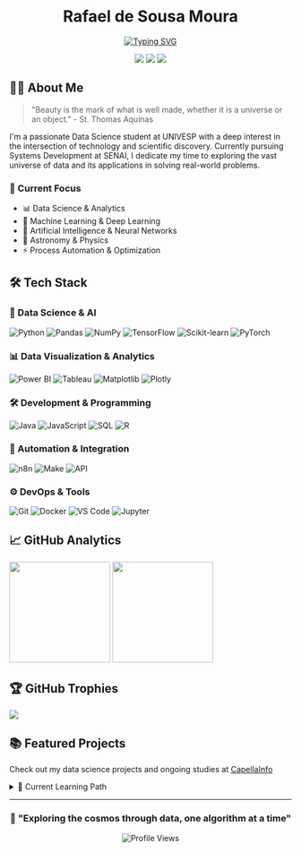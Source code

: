 <div align="center">

# Rafael de Sousa Moura

[![Typing SVG](https://readme-typing-svg.demolab.com?font=JetBrains+Mono&size=22&pause=1000&color=00BFBF&center=true&vCenter=true&random=false&width=600&lines=Data+Science+%26+Systems+Development+Student;AI+%26+Machine+Learning+Enthusiast;Astronomy+and+Physics+Passionate;Building+the+Future+with+Data)](https://git.io/typing-svg)

[<img src="https://img.shields.io/badge/LinkedIn-%230077B5.svg?style=for-the-badge&logo=linkedin&logoColor=white" />](https://www.linkedin.com/in/rafael-m-8971691b8/)
[<img src="https://img.shields.io/badge/Kaggle-%2320BEFF.svg?style=for-the-badge&logo=Kaggle&logoColor=white" />](https://www.kaggle.com/rafaeldesousamoura)
[<img src="https://img.shields.io/badge/LeetCode-%23FFA116.svg?style=for-the-badge&logo=LeetCode&logoColor=white" />](https://leetcode.com/rafaelmoura23/)

</div>

## 👨‍🚀 About Me

> "Beauty is the mark of what is well made, whether it is a universe or an object." - St. Thomas Aquinas

I'm a passionate Data Science student at UNIVESP with a deep interest in the intersection of technology and scientific discovery. Currently pursuing Systems Development at SENAI, I dedicate my time to exploring the vast universe of data and its applications in solving real-world problems.

### 🎯 Current Focus

- 📊 Data Science & Analytics
- 🤖 Machine Learning & Deep Learning
- 🧠 Artificial Intelligence & Neural Networks
- 🔭 Astronomy & Physics
- ⚡ Process Automation & Optimization

## 🛠 Tech Stack

<div>

### 🔮 Data Science & AI
![Python](https://img.shields.io/badge/Python-3776AB?style=for-the-badge&logo=python&logoColor=white)
![Pandas](https://img.shields.io/badge/Pandas-2C2D72?style=for-the-badge&logo=pandas&logoColor=white)
![NumPy](https://img.shields.io/badge/Numpy-777BB4?style=for-the-badge&logo=numpy&logoColor=white)
![TensorFlow](https://img.shields.io/badge/TensorFlow-FF6F00?style=for-the-badge&logo=tensorflow&logoColor=white)
![Scikit-learn](https://img.shields.io/badge/Scikit--learn-F7931E?style=for-the-badge&logo=scikit-learn&logoColor=white)
![PyTorch](https://img.shields.io/badge/PyTorch-EE4C2C?style=for-the-badge&logo=pytorch&logoColor=white)

### 📊 Data Visualization & Analytics
![Power BI](https://img.shields.io/badge/Power_BI-F2C811?style=for-the-badge&logo=powerbi&logoColor=black)
![Tableau](https://img.shields.io/badge/Tableau-E97627?style=for-the-badge&logo=tableau&logoColor=white)
![Matplotlib](https://img.shields.io/badge/Matplotlib-%23ffffff.svg?style=for-the-badge&logo=Matplotlib&logoColor=black)
![Plotly](https://img.shields.io/badge/Plotly-%233F4F75.svg?style=for-the-badge&logo=plotly&logoColor=white)

### 🛠 Development & Programming
![Java](https://img.shields.io/badge/Java-ED8B00?style=for-the-badge&logo=openjdk&logoColor=white)
![JavaScript](https://img.shields.io/badge/JavaScript-F7DF1E?style=for-the-badge&logo=javascript&logoColor=black)
![SQL](https://img.shields.io/badge/SQL-4479A1?style=for-the-badge&logo=postgresql&logoColor=white)
![R](https://img.shields.io/badge/R-276DC3?style=for-the-badge&logo=r&logoColor=white)

### 🔄 Automation & Integration
![n8n](https://img.shields.io/badge/n8n-121212?style=for-the-badge&logo=n8n&logoColor=white)
![Make](https://img.shields.io/badge/Make-000000?style=for-the-badge&logo=make&logoColor=white)
![API](https://img.shields.io/badge/API-0096D6?style=for-the-badge&logo=api&logoColor=white)

### ⚙️ DevOps & Tools
![Git](https://img.shields.io/badge/Git-F05032?style=for-the-badge&logo=git&logoColor=white)
![Docker](https://img.shields.io/badge/Docker-2496ED?style=for-the-badge&logo=docker&logoColor=white)
![VS Code](https://img.shields.io/badge/VS_Code-007ACC?style=for-the-badge&logo=visual-studio-code&logoColor=white)
![Jupyter](https://img.shields.io/badge/Jupyter-F37626?style=for-the-badge&logo=jupyter&logoColor=white)

</div>

## 📈 GitHub Analytics

<div>
  <img height="180em" src="https://github-readme-stats.vercel.app/api?username=rafaelmoura23&show_icons=true&count_private=true&hide_border=true&title_color=00bfbf&icon_color=00bfbf&text_color=c9d1d9&bg_color=0d1117" />
  <img height="180em" src="https://github-readme-stats.vercel.app/api/top-langs/?username=rafaelmoura23&layout=compact&hide_border=true&title_color=00bfbf&text_color=00bfbf&bg_color=0d1117" />
</div>

## 🏆 GitHub Trophies

<div>
  <img src="https://github-profile-trophy.vercel.app/?username=rafaelmoura23&theme=dracula&row=2&no-bg=true&column=3&margin-w=15&margin-h=15" />
</div>

## 📚 Featured Projects

Check out my data science projects and ongoing studies at [CapellaInfo](https://github.com/CapellaInfo)

<details>
<summary>🌟 Current Learning Path</summary>

- Advanced Machine Learning Algorithms
- Deep Learning & Neural Networks
- Big Data Processing
- Statistical Analysis
- Astrophysics & Cosmology
- Quantum Computing Fundamentals

</details>

---

<div align="center">

### 💫 "Exploring the cosmos through data, one algorithm at a time"

![Profile Views](https://komarev.com/ghpvc/?username=rafaelmoura23&color=00bfbf&style=flat-square)

</div>

